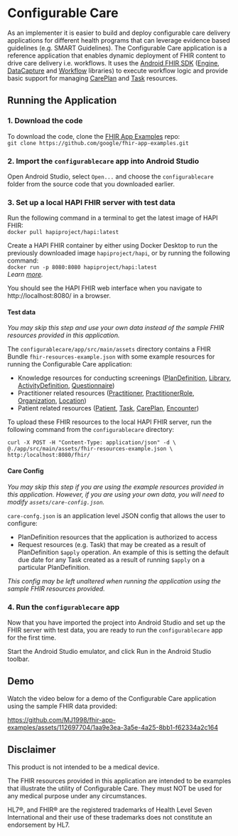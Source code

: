 # Configurable Care

As an implementer it is easier to build and deploy configurable care delivery applications for different health programs that can leverage evidence based guidelines (e.g. SMART Guidelines). The Configurable Care application is a reference application that enables dynamic deployment of FHIR content to drive care delivery i.e. workflows. It uses the [Android FHIR SDK](https://github.com/google/android-fhir) ([Engine](https://github.com/google/android-fhir/wiki/FHIR-Engine-Library), [DataCapture](https://github.com/google/android-fhir/wiki/Structured-Data-Capture-Library) and [Workflow](https://github.com/google/android-fhir/wiki/Workflow-Library) libraries) to execute workflow logic and provide basic support for managing [CarePlan](https://www.hl7.org/fhir/careplan.html) and [Task](https://www.hl7.org/fhir/task.html) resources.


## Running the Application
### 1. Download the code
To download the code, clone the [FHIR App Examples](https://github.com/google/fhir-app-examples) repo: \
`git clone https://github.com/google/fhir-app-examples.git`

### 2. Import the `configurablecare` app into Android Studio

Open Android Studio, select `Open...` and choose the `configurablecare` folder from the source code that you downloaded earlier.

### 3. Set up a local HAPI FHIR server with test data
Run the following command in a terminal to get the latest image of HAPI FHIR: \
`docker pull hapiproject/hapi:latest`

Create a HAPI FHIR container by either using Docker Desktop to run the previously downloaded image `hapiproject/hapi`, or by running the following command: \
`docker run -p 8080:8080 hapiproject/hapi:latest` \
*Learn [more](https://github.com/hapifhir/hapi-fhir-jpaserver-starter#running-via-docker-hub).*

You should see the HAPI FHIR web interface when you navigate to http://localhost:8080/ in a browser.

#### Test data
*You may skip this step and use your own data instead of the sample FHIR resources provided in this application.*

The `configurablecare/app/src/main/assets` directory contains a FHIR Bundle `fhir-resources-example.json` with some example resources for running the Configurable Care application:
- Knowledge resources for conducting screenings ([PlanDefinition](https://www.hl7.org/fhir/plandefinition.html), [Library](https://www.hl7.org/fhir/library.html), [ActivityDefinition](https://www.hl7.org/fhir/activitydefinition.html), [Questionnaire](https://www.hl7.org/fhir/questionnaire.html))
- Practitioner related resources ([Practitioner](https://www.hl7.org/fhir/practitioner.html), [PractitionerRole](https://www.hl7.org/fhir/practitionerrole.html), [Organization](https://www.hl7.org/fhir/organization.html), [Location](https://www.hl7.org/fhir/location.html))
- Patient related resources ([Patient](https://www.hl7.org/fhir/patient.html), [Task](https://www.hl7.org/fhir/task.html), [CarePlan](https://www.hl7.org/fhir/careplan.html), [Encounter](https://www.hl7.org/fhir/encounter.html))

To upload these FHIR resources to the local HAPI FHIR server, run the following command from the `configurablecare` directory:

```
curl -X POST -H "Content-Type: application/json" -d \
@./app/src/main/assets/fhir-resources-example.json \
http:/localhost:8080/fhir/
```

#### Care Config
*You may skip this step if you are using the example resources provided in this application. However, if you are using your own data, you will need to modify `assets/care-config.json`.*

`care-confg.json` is an application level JSON config that allows the user to configure:
- PlanDefinition resources that the application is authorized to access
- Request resources (e.g. Task) that may be created as a result of PlanDefinition `$apply` operation. An example of this is setting the default due date for any Task created as a result of running `$apply` on a particular PlanDefinition.

*This config may be left unaltered when running the application using the sample FHIR resources provided.*

### 4. Run the `configurablecare` app
Now that you have imported the project into Android Studio and set up the FHIR server with test data, you are ready to run the `configurablecare` app for the first time.

Start the Android Studio emulator, and click Run in the Android Studio toolbar.

## Demo
Watch the video below for a demo of the Configurable Care application using the sample FHIR data provided:

https://github.com/MJ1998/fhir-app-examples/assets/112697704/1aa9e3ea-3a5e-4a25-8bb1-f62334a2c164

## Disclaimer
This product is not intended to be a medical device.

The FHIR resources provided in this application are intended to be examples that illustrate the utility of Configurable Care. They must NOT be used for any medical purpose under any circumstances.

HL7®, and FHIR® are the registered trademarks of Health Level Seven International and their use of these trademarks does not constitute an endorsement by HL7.

